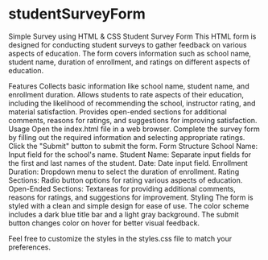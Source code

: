 # studentSurveyForm
Simple Survey using HTML &amp; CSS
Student Survey Form
This HTML form is designed for conducting student surveys to gather feedback on various aspects of education. The form covers information such as school name, student name, duration of enrollment, and ratings on different aspects of education.

Features
Collects basic information like school name, student name, and enrollment duration.
Allows students to rate aspects of their education, including the likelihood of recommending the school, instructor rating, and material satisfaction.
Provides open-ended sections for additional comments, reasons for ratings, and suggestions for improving satisfaction.
Usage
Open the index.html file in a web browser.
Complete the survey form by filling out the required information and selecting appropriate ratings.
Click the "Submit" button to submit the form.
Form Structure
School Name: Input field for the school's name.
Student Name: Separate input fields for the first and last names of the student.
Date: Date input field.
Enrollment Duration: Dropdown menu to select the duration of enrollment.
Rating Sections: Radio button options for rating various aspects of education.
Open-Ended Sections: Textareas for providing additional comments, reasons for ratings, and suggestions for improvement.
Styling
The form is styled with a clean and simple design for ease of use. The color scheme includes a dark blue title bar and a light gray background. The submit button changes color on hover for better visual feedback.

Feel free to customize the styles in the styles.css file to match your preferences.

